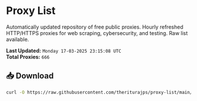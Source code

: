 # Proxy List

Automatically updated repository of free public proxies. Hourly refreshed HTTP/HTTPS proxies for web scraping, cybersecurity, and testing. Raw list available.

**Last Updated:** `Monday 17-03-2025 23:15:08 UTC`  
**Total Proxies:** `666`

## 📥 Download
```bash
curl -O https://raw.githubusercontent.com/theriturajps/proxy-list/main/proxies.txt
